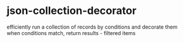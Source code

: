 # json-collection-decorator
efficiently run a collection of records by conditions and decorate them when conditions match, return results - filtered items
